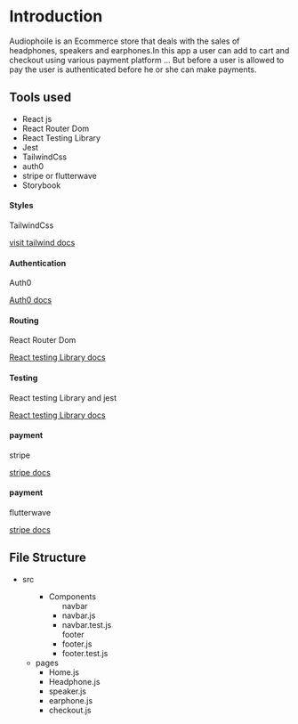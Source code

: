 <h1>Introduction</h1>
<p>Audiophoile is an Ecommerce store that deals with the sales of headphones, speakers and  earphones.In this app a user can add to cart and checkout using various payment platform ... But before a user is allowed to pay the user is authenticated before he or she can make payments.</p>
<h2>Tools used </h2>
<ul>
<li>React js</li>
<li>React Router Dom</li>
<li>React Testing Library</li>
<li>Jest</li>
<li>TailwindCss</li>
<li>auth0</li>
<li>stripe or flutterwave</li>
<li>Storybook</li>
</ul>
<div>
<h4>Styles</h4>
<p>TailwindCss</p>
<a href="https://tailwindcss.com/">visit tailwind docs</a>
</div>

<div>
<h4>Authentication</h4>
<p>Auth0</p>
<a href="https://auth0.com/">Auth0 docs</a>
<!-- In order to use this you will have to create an account with auth0 .. when You want to use it for your own project -->
</div>
<div>
<h4>Routing</h4>
<p>React Router Dom</p>
<a href="https://reactrouter.com/en/main">React testing Library docs</a>
<!-- The above documentation will keep you up to speed -->
</div>
<div>
<h4>Testing</h4>
<p>React testing Library and jest</p>
<a href="https://testing-library.com/docs/react-testing-library/intro/">React testing Library docs</a>
<!-- The above documentation will keep you up to speed -->
</div>
<div>
<h4>payment</h4>
<p>stripe</p>
<a href="https://stripe.com/docs">stripe docs</a>
<!-- The above documentation will keep you up to speed -->
</div>
<div>
<h4>payment</h4>
<p>flutterwave</p>
<a href="https://developer.flutterwave.com/">stripe docs</a>
<!-- The above documentation will keep you up to speed -->
</div>

<h2>File Structure </h2>
<ul>
<li>src</i>
<ul>
<ul>
<li>Components
<ul>navbar
<li>navbar.js</li>
<li>navbar.test.js</li>
</ul>
<ul>footer
<li>footer.js</li>
<li>footer.test.js</li>
</ul>
</li>
</ul>
<li>pages
<ul>
<li>Home.js</li>
<li>Headphone.js</li>
<li>speaker.js</li>
<li>earphone.js</li>
<li>checkout.js</li>
<ul>
</li>
</ul>
</ul>
